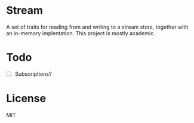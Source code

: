 # Stream

A set of traits for reading from and writing to a stream store, together with an in-memory implentation. This project is mostly academic.

# Todo
- [ ] Subscriptions?

# License

MIT
